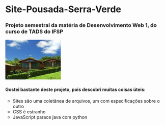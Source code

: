 # Site-Pousada-Serra-Verde
<h3 aligh="left">Projeto semestral da matéria de Desenvolvimento Web 1, do curso de TADS do IFSP</h3>

<img aligh="left" height="125" src="https://raw.githubusercontent.com/MQ-J/Site-Pousada-Serra-Verde/main/midias/images/foto1.jpg"/>

<h4 aligh="left">Gostei bastante deste projeto, pois descobri muitas coisas úteis:</h4>
<ul type="circle">
  <li>Sites são uma coletânea de arquivos, um com especificações sobre o outro</li>
  <li>CSS é estranho</li>
  <li>JavaScript parace java com python</li>
</ul>
